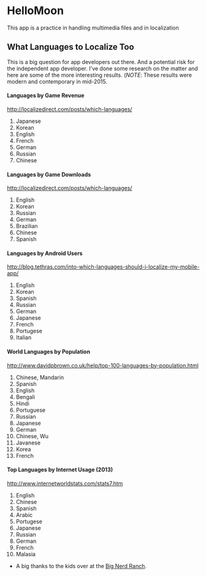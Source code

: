 # HelloMoon

This app is a practice in handling multimedia files and in localization

## What Languages to Localize Too

This is a big question for app developers out there. And a potential risk for the independent app developer. I've done some research on the matter and here are some of the more interesting results. (*NOTE*: These results were modern and contemporary in mid-2015.

#### Languages by Game Revenue

http://localizedirect.com/posts/which-languages/

1. Japanese
2. Korean
3. English
4. French
5. German
6. Russian
7. Chinese

#### Languages by Game Downloads

http://localizedirect.com/posts/which-languages/

1. English
2. Korean
3. Russian
4. German
5. Brazilian
6. Chinese
7. Spanish

#### Languages by Android Users
http://blog.tethras.com/into-which-languages-should-i-localize-my-mobile-app/

1. English
2. Korean
3. Spanish
4. Russian
5. German
6. Japanese
7. French
8. Portugese
9. Italian

#### World Languages by Population
http://www.davidpbrown.co.uk/help/top-100-languages-by-population.html

1. Chinese, Mandarin
2. Spanish
3. English
4. Bengali
5. Hindi
6. Portuguese
7. Russian
8. Japanese
9. German
10. Chinese, Wu
11. Javanese
12. Korea
13. French

#### Top Languages by Internet Usage (2013)

http://www.internetworldstats.com/stats7.htm

1. English
2. Chinese
3. Spanish
4. Arabic
5. Portugese
6. Japanese
7. Russian
8. German
9. French
10. Malasia


 * A big thanks to the kids over at the [Big Nerd Ranch](https://www.bignerdranch.com/).

